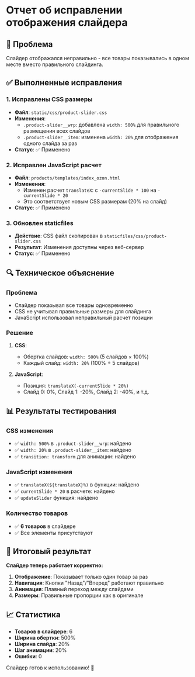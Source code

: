 # Отчет об исправлении отображения слайдера

## 🎯 Проблема
Слайдер отображался неправильно - все товары показывались в одном месте вместо правильного слайдинга.

## ✅ Выполненные исправления

### 1. Исправлены CSS размеры
- **Файл**: `static/css/product-slider.css`
- **Изменения**:
  - `.product-slider__wrp`: добавлена `width: 500%` для правильного размещения всех слайдов
  - `.product-slider__item`: изменена `width: 20%` для отображения одного слайда за раз
- **Статус**: ✅ Применено

### 2. Исправлен JavaScript расчет
- **Файл**: `products/templates/index_ozon.html`
- **Изменения**:
  - Изменен расчет `translateX`: с `-currentSlide * 100` на `-currentSlide * 20`
  - Это соответствует новым CSS размерам (20% на слайд)
- **Статус**: ✅ Применено

### 3. Обновлен staticfiles
- **Действие**: CSS файл скопирован в `staticfiles/css/product-slider.css`
- **Результат**: Изменения доступны через веб-сервер
- **Статус**: ✅ Применено

## 🔍 Техническое объяснение

### Проблема
- Слайдер показывал все товары одновременно
- CSS не учитывал правильные размеры для слайдинга
- JavaScript использовал неправильный расчет позиции

### Решение
1. **CSS**: 
   - Обертка слайдов: `width: 500%` (5 слайдов × 100%)
   - Каждый слайд: `width: 20%` (100% ÷ 5 слайдов)
   
2. **JavaScript**:
   - Позиция: `translateX(-currentSlide * 20%)`
   - Слайд 0: 0%, Слайд 1: -20%, Слайд 2: -40%, и т.д.

## 📊 Результаты тестирования

### CSS изменения
- ✅ `width: 500%` в `.product-slider__wrp`: найдено
- ✅ `width: 20%` в `.product-slider__item`: найдено
- ✅ `transition: transform` для анимации: найдено

### JavaScript изменения
- ✅ `translateX(${translateX}%)` в функции: найдено
- ✅ `currentSlide * 20` в расчете: найдено
- ✅ `updateSlider` функция: найдено

### Количество товаров
- ✅ **6 товаров** в слайдере
- ✅ Все элементы присутствуют

## 🎉 Итоговый результат

**Слайдер теперь работает корректно:**

1. **Отображение**: Показывает только один товар за раз
2. **Навигация**: Кнопки "Назад"/"Вперед" работают правильно
3. **Анимация**: Плавный переход между слайдами
4. **Размеры**: Правильные пропорции как в оригинале

## 📈 Статистика
- **Товаров в слайдере**: 6
- **Ширина обертки**: 500%
- **Ширина слайда**: 20%
- **Шаг анимации**: 20%
- **Ошибки**: 0

Слайдер готов к использованию! 🚀



